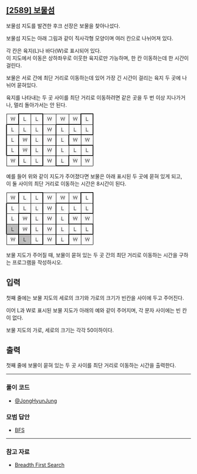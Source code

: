 ## [[2589] 보물섬](https://www.acmicpc.net/problem/2589)
보물섬 지도를 발견한 후크 선장은 보물을 찾아나섰다. 

보물섬 지도는 아래 그림과 같이 직사각형 모양이며 여러 칸으로 나뉘어져 있다. 

각 칸은 육지(L)나 바다(W)로 표시되어 있다. 
<br>
이 지도에서 이동은 상하좌우로 이웃한 육지로만 가능하며, 한 칸 이동하는데 한 시간이 걸린다. 

보물은 서로 간에 최단 거리로 이동하는데 있어 가장 긴 시간이 걸리는 육지 두 곳에 나뉘어 묻혀있다. 

육지를 나타내는 두 곳 사이를 최단 거리로 이동하려면 같은 곳을 두 번 이상 지나가거나, 멀리 돌아가서는 안 된다.

![alt text](image.png)

예를 들어 위와 같이 지도가 주어졌다면 보물은 아래 표시된 두 곳에 묻혀 있게 되고, 
<br>
이 둘 사이의 최단 거리로 이동하는 시간은 8시간이 된다.

![alt text](image-1.png)

보물 지도가 주어질 때, 보물이 묻혀 있는 두 곳 간의 최단 거리로 이동하는 시간을 구하는 프로그램을 작성하시오.

## 입력
첫째 줄에는 보물 지도의 세로의 크기와 가로의 크기가 빈칸을 사이에 두고 주어진다. 

이어 L과 W로 표시된 보물 지도가 아래의 예와 같이 주어지며, 각 문자 사이에는 빈 칸이 없다. 

보물 지도의 가로, 세로의 크기는 각각 50이하이다.

## 출력
첫째 줄에 보물이 묻혀 있는 두 곳 사이를 최단 거리로 이동하는 시간을 출력한다.

***

### 풀이 코드

- [@JongHyunJung](https://github.com/almond0115/Algorithm-CodingTest/blob/main/BackJoon/완전탐색%2C백트래킹/2589/jjh.cpp)

### 모범 답안

- [BFS](https://github.com/almond0115/Algorithm-CodingTest/blob/main/BackJoon/완전탐색%2C백트래킹/2589/solution_1.cpp)

***

### 참고 자료

* [Breadth First Search](https://almond0115.tistory.com/entry/BFS-Breadth-First-Search-이란)